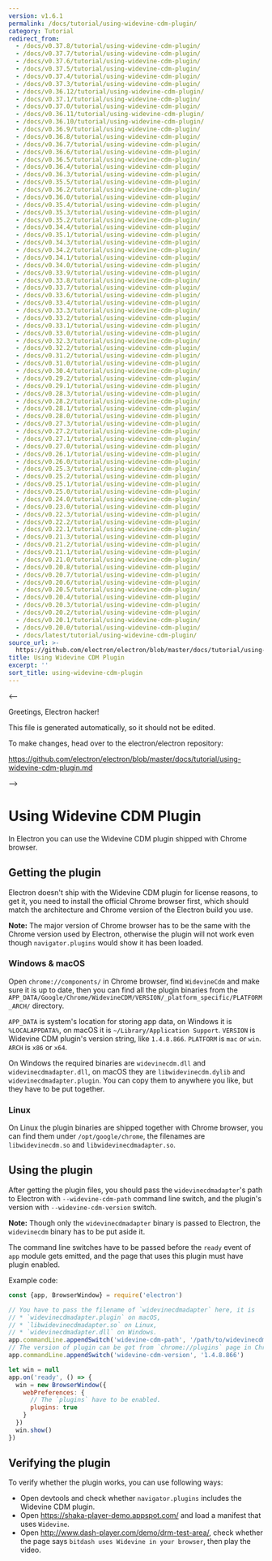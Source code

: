 ```yaml
---
version: v1.6.1
permalink: /docs/tutorial/using-widevine-cdm-plugin/
category: Tutorial
redirect_from:
  - /docs/v0.37.8/tutorial/using-widevine-cdm-plugin/
  - /docs/v0.37.7/tutorial/using-widevine-cdm-plugin/
  - /docs/v0.37.6/tutorial/using-widevine-cdm-plugin/
  - /docs/v0.37.5/tutorial/using-widevine-cdm-plugin/
  - /docs/v0.37.4/tutorial/using-widevine-cdm-plugin/
  - /docs/v0.37.3/tutorial/using-widevine-cdm-plugin/
  - /docs/v0.36.12/tutorial/using-widevine-cdm-plugin/
  - /docs/v0.37.1/tutorial/using-widevine-cdm-plugin/
  - /docs/v0.37.0/tutorial/using-widevine-cdm-plugin/
  - /docs/v0.36.11/tutorial/using-widevine-cdm-plugin/
  - /docs/v0.36.10/tutorial/using-widevine-cdm-plugin/
  - /docs/v0.36.9/tutorial/using-widevine-cdm-plugin/
  - /docs/v0.36.8/tutorial/using-widevine-cdm-plugin/
  - /docs/v0.36.7/tutorial/using-widevine-cdm-plugin/
  - /docs/v0.36.6/tutorial/using-widevine-cdm-plugin/
  - /docs/v0.36.5/tutorial/using-widevine-cdm-plugin/
  - /docs/v0.36.4/tutorial/using-widevine-cdm-plugin/
  - /docs/v0.36.3/tutorial/using-widevine-cdm-plugin/
  - /docs/v0.35.5/tutorial/using-widevine-cdm-plugin/
  - /docs/v0.36.2/tutorial/using-widevine-cdm-plugin/
  - /docs/v0.36.0/tutorial/using-widevine-cdm-plugin/
  - /docs/v0.35.4/tutorial/using-widevine-cdm-plugin/
  - /docs/v0.35.3/tutorial/using-widevine-cdm-plugin/
  - /docs/v0.35.2/tutorial/using-widevine-cdm-plugin/
  - /docs/v0.34.4/tutorial/using-widevine-cdm-plugin/
  - /docs/v0.35.1/tutorial/using-widevine-cdm-plugin/
  - /docs/v0.34.3/tutorial/using-widevine-cdm-plugin/
  - /docs/v0.34.2/tutorial/using-widevine-cdm-plugin/
  - /docs/v0.34.1/tutorial/using-widevine-cdm-plugin/
  - /docs/v0.34.0/tutorial/using-widevine-cdm-plugin/
  - /docs/v0.33.9/tutorial/using-widevine-cdm-plugin/
  - /docs/v0.33.8/tutorial/using-widevine-cdm-plugin/
  - /docs/v0.33.7/tutorial/using-widevine-cdm-plugin/
  - /docs/v0.33.6/tutorial/using-widevine-cdm-plugin/
  - /docs/v0.33.4/tutorial/using-widevine-cdm-plugin/
  - /docs/v0.33.3/tutorial/using-widevine-cdm-plugin/
  - /docs/v0.33.2/tutorial/using-widevine-cdm-plugin/
  - /docs/v0.33.1/tutorial/using-widevine-cdm-plugin/
  - /docs/v0.33.0/tutorial/using-widevine-cdm-plugin/
  - /docs/v0.32.3/tutorial/using-widevine-cdm-plugin/
  - /docs/v0.32.2/tutorial/using-widevine-cdm-plugin/
  - /docs/v0.31.2/tutorial/using-widevine-cdm-plugin/
  - /docs/v0.31.0/tutorial/using-widevine-cdm-plugin/
  - /docs/v0.30.4/tutorial/using-widevine-cdm-plugin/
  - /docs/v0.29.2/tutorial/using-widevine-cdm-plugin/
  - /docs/v0.29.1/tutorial/using-widevine-cdm-plugin/
  - /docs/v0.28.3/tutorial/using-widevine-cdm-plugin/
  - /docs/v0.28.2/tutorial/using-widevine-cdm-plugin/
  - /docs/v0.28.1/tutorial/using-widevine-cdm-plugin/
  - /docs/v0.28.0/tutorial/using-widevine-cdm-plugin/
  - /docs/v0.27.3/tutorial/using-widevine-cdm-plugin/
  - /docs/v0.27.2/tutorial/using-widevine-cdm-plugin/
  - /docs/v0.27.1/tutorial/using-widevine-cdm-plugin/
  - /docs/v0.27.0/tutorial/using-widevine-cdm-plugin/
  - /docs/v0.26.1/tutorial/using-widevine-cdm-plugin/
  - /docs/v0.26.0/tutorial/using-widevine-cdm-plugin/
  - /docs/v0.25.3/tutorial/using-widevine-cdm-plugin/
  - /docs/v0.25.2/tutorial/using-widevine-cdm-plugin/
  - /docs/v0.25.1/tutorial/using-widevine-cdm-plugin/
  - /docs/v0.25.0/tutorial/using-widevine-cdm-plugin/
  - /docs/v0.24.0/tutorial/using-widevine-cdm-plugin/
  - /docs/v0.23.0/tutorial/using-widevine-cdm-plugin/
  - /docs/v0.22.3/tutorial/using-widevine-cdm-plugin/
  - /docs/v0.22.2/tutorial/using-widevine-cdm-plugin/
  - /docs/v0.22.1/tutorial/using-widevine-cdm-plugin/
  - /docs/v0.21.3/tutorial/using-widevine-cdm-plugin/
  - /docs/v0.21.2/tutorial/using-widevine-cdm-plugin/
  - /docs/v0.21.1/tutorial/using-widevine-cdm-plugin/
  - /docs/v0.21.0/tutorial/using-widevine-cdm-plugin/
  - /docs/v0.20.8/tutorial/using-widevine-cdm-plugin/
  - /docs/v0.20.7/tutorial/using-widevine-cdm-plugin/
  - /docs/v0.20.6/tutorial/using-widevine-cdm-plugin/
  - /docs/v0.20.5/tutorial/using-widevine-cdm-plugin/
  - /docs/v0.20.4/tutorial/using-widevine-cdm-plugin/
  - /docs/v0.20.3/tutorial/using-widevine-cdm-plugin/
  - /docs/v0.20.2/tutorial/using-widevine-cdm-plugin/
  - /docs/v0.20.1/tutorial/using-widevine-cdm-plugin/
  - /docs/v0.20.0/tutorial/using-widevine-cdm-plugin/
  - /docs/latest/tutorial/using-widevine-cdm-plugin/
source_url: >-
  https://github.com/electron/electron/blob/master/docs/tutorial/using-widevine-cdm-plugin.md
title: Using Widevine CDM Plugin
excerpt: ''
sort_title: using-widevine-cdm-plugin
---
```



<--

Greetings, Electron hacker!

This file is generated automatically, so it should not be edited.

To make changes, head over to the electron/electron repository:

https://github.com/electron/electron/blob/master/docs/tutorial/using-widevine-cdm-plugin.md

-->

# Using Widevine CDM Plugin

In Electron you can use the Widevine CDM plugin shipped with Chrome browser.

## Getting the plugin

Electron doesn't ship with the Widevine CDM plugin for license reasons, to get it, you need to install the official Chrome browser first, which should match the architecture and Chrome version of the Electron build you use.

**Note:** The major version of Chrome browser has to be the same with the Chrome version used by Electron, otherwise the plugin will not work even though `navigator.plugins` would show it has been loaded.

### Windows & macOS

Open `chrome://components/` in Chrome browser, find `WidevineCdm` and make sure it is up to date, then you can find all the plugin binaries from the `APP_DATA/Google/Chrome/WidevineCDM/VERSION/_platform_specific/PLATFORM_ARCH/` directory.

`APP_DATA` is system's location for storing app data, on Windows it is `%LOCALAPPDATA%`, on macOS it is `~/Library/Application Support`. `VERSION` is Widevine CDM plugin's version string, like `1.4.8.866`. `PLATFORM` is `mac` or `win`. `ARCH` is `x86` or `x64`.

On Windows the required binaries are `widevinecdm.dll` and `widevinecdmadapter.dll`, on macOS they are `libwidevinecdm.dylib` and `widevinecdmadapter.plugin`. You can copy them to anywhere you like, but they have to be put together.

### Linux

On Linux the plugin binaries are shipped together with Chrome browser, you can find them under `/opt/google/chrome`, the filenames are `libwidevinecdm.so` and `libwidevinecdmadapter.so`.

## Using the plugin

After getting the plugin files, you should pass the `widevinecdmadapter`'s path to Electron with `--widevine-cdm-path` command line switch, and the plugin's version with `--widevine-cdm-version` switch.

**Note:** Though only the `widevinecdmadapter` binary is passed to Electron, the `widevinecdm` binary has to be put aside it.

The command line switches have to be passed before the `ready` event of `app` module gets emitted, and the page that uses this plugin must have plugin enabled.

Example code:

```javascript
const {app, BrowserWindow} = require('electron')

// You have to pass the filename of `widevinecdmadapter` here, it is
// * `widevinecdmadapter.plugin` on macOS,
// * `libwidevinecdmadapter.so` on Linux,
// * `widevinecdmadapter.dll` on Windows.
app.commandLine.appendSwitch('widevine-cdm-path', '/path/to/widevinecdmadapter.plugin')
// The version of plugin can be got from `chrome://plugins` page in Chrome.
app.commandLine.appendSwitch('widevine-cdm-version', '1.4.8.866')

let win = null
app.on('ready', () => {
  win = new BrowserWindow({
    webPreferences: {
      // The `plugins` have to be enabled.
      plugins: true
    }
  })
  win.show()
})
```

## Verifying the plugin

To verify whether the plugin works, you can use following ways:

*   Open devtools and check whether `navigator.plugins` includes the Widevine CDM plugin.
*   Open https://shaka-player-demo.appspot.com/ and load a manifest that uses `Widevine`.
*   Open http://www.dash-player.com/demo/drm-test-area/, check whether the page says `bitdash uses Widevine in your browser`, then play the video.
